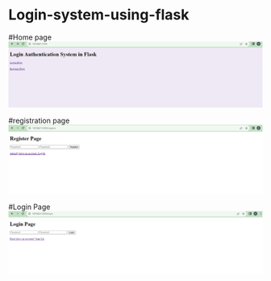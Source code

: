 # Login-system-using-flask

#Home page
![Screenshot of Login System](https://github.com/h-ema-r/Login-system-using-flask/blob/main/img1.png)

#registration page
![Screenshot of registration page](https://github.com/h-ema-r/Login-system-using-flask/blob/main/img3.png)

#Login Page
![Screenshot of Login page](https://github.com/h-ema-r/Login-system-using-flask/blob/main/img2.png)
